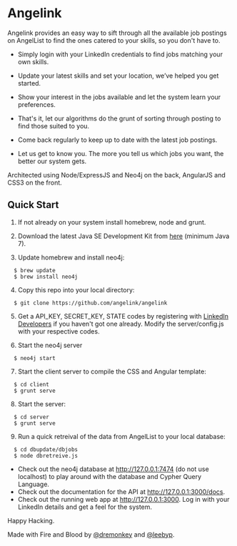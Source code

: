Angelink
======

Angelink provides an easy way to sift through all the available job postings on AngelList to find the ones catered to your skills, so you don't have to.

- Simply login with your LinkedIn credentials to find jobs matching your own skills.
- Update your latest skills and set your location, we’ve helped you get started.
- Show your interest in the jobs available and let the system learn your preferences.
- That's it, let our algorithms do the grunt of sorting through posting to find those suited to you.

- Come back regularly to keep up to date with the latest job postings.
- Let us get to know you. The more you tell us which jobs you want, the better our system gets.

Architected using Node/ExpressJS and Neo4j on the back, AngularJS and CSS3 on the front.

Quick Start
------

1. If not already on your system install homebrew, node and grunt.

2. Download the latest Java SE Development Kit from [here](http://www.oracle.com/technetwork/java/javase/downloads/index.html) (minimum Java 7).

3. Update homebrew and install neo4j:

  ```
    $ brew update
    $ brew install neo4j
  ```

4. Copy this repo into your local directory:

  ```
    $ git clone https://github.com/angelink/angelink
  ```

5. Get a API_KEY, SECRET_KEY, STATE codes by registering with [LinkedIn Developers](https://developer.linkedin.com) if you haven't got one already. Modify the server/config.js with your respective codes.

6. Start the neo4j server

  ```
    $ neo4j start
  ```

7. Start the client server to compile the CSS and Angular template:

  ```
    $ cd client
    $ grunt serve
  ```

8. Start the server:

  ```
    $ cd server
    $ grunt serve
  ```

9. Run a quick retreival of the data from AngelList to your local database:

  ```
    $ cd dbupdate/dbjobs
    $ node dbretreive.js
  ```

- Check out the neo4j database at http://127.0.0.1:7474 (do not use localhost) to play around with the database and Cypher Query Language.
- Check out the documentation for the API at http://127.0.0.1:3000/docs.
- Check out the running web app at http://127.0.0.1:3000. Log in with your LinkedIn details and get a feel for the system.

Happy Hacking.

Made with Fire and Blood by [@dremonkey](http://www.github.com/dremonkey) and [@leebyp](http://www.github.com/leebyp).